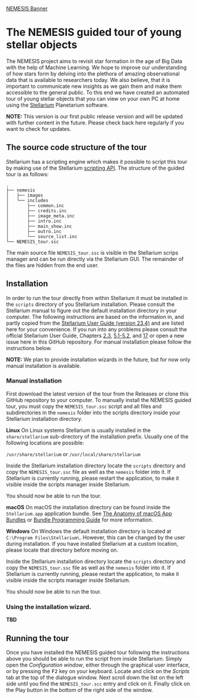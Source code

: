 [NEMESIS Banner](https://github.com/Starvexx/NEMESIS_Stellarium_tour/blob/main/nemesis/images/Nemesis_logo.png)

# The NEMESIS guided tour of young stellar objects

The NEMESIS project aims to revisit star formation in the age of Big Data with the help of Machine Learning. We hope to improve our understanding of how stars form by delving into the plethora of amazing observational data that is available to researchers today. We also believe, that it is important to communicate new insights as we gain them and make them accessible to the general public. To this end we have created an automated tour of young stellar objects that you can view on your own PC at home using the [Stellarium](https://stellarium.org/) Planetarium software.

**NOTE:** This version is our first public release version and will be updated with further content in the future. Please check back here regularly if you want to check for updates.

## The source code structure of the tour

Stellarium has a scripting engine which makes it possible to script this tour by making use of the Stellarium [scripting API](https://stellarium.org/doc/0.20/scripting.html). The structure of the guided tour is as follows:

```
.
├── nemesis
│   ├── images
│   └── includes
│       ├── common.inc
│       ├── credits.inc
│       ├── image_meta.inc
│       ├── intro.inc
│       ├── main_show.inc
│       ├── outro.inc
│       └── source_list.inc
└── NEMESIS_tour.ssc
```

The main source file `NEMESIS_tour.ssc` is visible in the Stellarium scrips manager and can be run directly via the Stellarium GUI. The remainder of the files are hidden from the end user.

## Installation

In order to run the tour directly from within Stellarium it must be installed in the `scripts` directory of you Stellarium installation. Please consult the Stellarium manual to figure out the default installation directory in your computer. The following instructions are based on the information in, and partly copied from the [Stellarium User Guide (version 23.4)](http://stellarium.org/files/guide.pdf) and are listed here for your convenience. If you run into any problems please consult the official Stellarium User Guide, Chapters [2.3](http://stellarium.org/files/guide.pdf#section.2.3), [5.1-5.2](http://stellarium.org/files/guide.pdf#chapter.5.1), and [17](http://stellarium.org/files/guide.pdf#chapter.17) or open a new issue here in this GitHub repository. For manual installation please follow the instructions below.

**NOTE:** We plan to provide installation wizards in the future, but for now only manual installation is available.

### Manual installation
First download the latest version of the tour from the Releases or clone this GitHub repository to your computer.
To manually install the NEMESIS guided tour, you must copy the `NEMESIS_tour.ssc` script and all files and subdirectories in the `nemesis` folder into the scripts directory inside your Stellarium installation directory.

**Linux**
On Linux systems Stellarium is usually installed in the `share/stellarium` sub-directory of the installation prefix. Usually one of the following locations are possible:

`/usr/share/stellarium` or `/usr/local/share/stellarium`

Inside the Stellarium installation directory locate the `scripts` directory and copy the `NEMESIS_tour.ssc` file as well as the `nemesis` folder into it. If Stellarium is currently running, please restart the application, to make it visible inside the scripts manager inside Stellarium.

You should now be able to run the tour.

**macOS**
On macOS the installation directory can be found inside the `Stellarium.app` application bundle. See [The
Anatomy of macOS App Bundles](https://www.maketecheasier.com/anatomy-macos-app-bundles/) or [Bundle Programming Guide](https://developer.apple.com/library/archive/documentation/CoreFoundation/Conceptual/CFBundles/Introduction/Introduction.html) for more information.

**Windows**
On Windows the default installation directory is located at `C:\Program Files\Stellarium\`. However, this can be changed by the user during installation. If you have installed Stellarium at a custom location, please locate that directory before moving on.

Inside the Stellarium installation directory locate the `scripts` directory and copy the `NEMESIS_tour.ssc` file as well as the `nemesis` folder into it. If Stellarium is currently running, please restart the application, to make it visible inside the scripts manager inside Stellarium.

You should now be able to run the tour.

### Using the installation wizard.

**TBD**

## Running the tour

Once you have installed the NEMESIS guided tour following the instructions above you should be able to run the script from inside Stellarium. Simply open the *Configuration window*, either through the graphical user interface, or by pressing the <kbd>F2</kbd> key on your keyboard. Locate and click on the *Scripts* tab at the top of the dialogue window. Next scroll down the list on the left side until you find the `NEMESIS_tour.scc` entry and click on it. Finally click on the Play button in the bottom of the right side of the window.